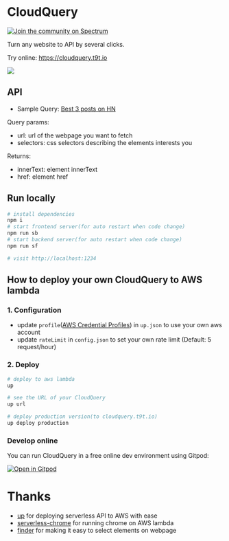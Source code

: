 
# CloudQuery

[![Join the community on Spectrum](https://withspectrum.github.io/badge/badge.svg)](https://spectrum.chat/t9tio)

Turn any website to API by several clicks.

Try online: https://cloudquery.t9t.io

![](https://user-images.githubusercontent.com/5512552/51655619-6b978580-1fd8-11e9-93a9-9accf8e25e54.gif)

## API

- Sample Query: [Best 3 posts on HN](https://cloudquery.t9t.io/query?url=https%3A%2F%2Fnews.ycombinator.com%2F&selectors=*:nth-child(3)%20*:nth-child(1)%20%3E%20*:nth-child(3)%20%3E%20*:nth-child(1),*:nth-child(4)%20%3E%20*:nth-child(3)%20%3E%20*:nth-child(1),*:nth-child(7)%20%3E%20*:nth-child(3)%20%3E%20*:nth-child(1))

Query params:

- url: url of the webpage you want to fetch
- selectors: css selectors describing the elements interests you

Returns:

- innerText: element innerText
- href: element href

## Run locally

```bash
# install dependencies
npm i
# start frontend server(for auto restart when code change)
npm run sb
# start backend server(for auto restart when code change)
npm run sf

# visit http://localhost:1234
```

## How to deploy your own CloudQuery to AWS lambda

### 1. Configuration

- update `profile`([AWS Credential Profiles](https://up.docs.apex.sh/#aws_credentials)) in `up.json` to use your own aws account
- update `rateLimit` in `config.json` to set your own rate limit (Default: 5 request/hour)

### 2. Deploy

```bash
# deploy to aws lambda
up

# see the URL of your CloudQuery
up url

# deploy production version(to cloudquery.t9t.io)
up deploy production

```

### Develop online

You can run CloudQuery in a free online dev environment using Gitpod:

[![Open in Gitpod](https://gitpod.io/button/open-in-gitpod.svg)](https://gitpod.io/#https://github.com/t9tio/cloudquery)

# Thanks

- [up](https://github.com/apex/up) for deploying serverless API to AWS with ease
- [serverless-chrome](https://github.com/adieuadieu/serverless-chrome) for running chrome on AWS lambda
- [finder](https://github.com/antonmedv/finder) for making it easy to select elements on webpage

